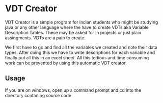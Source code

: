 # VDT Creator

VDT Creator is a simple program for Indian students who might be studying java or any other language where the have to 
create VDTs aka Variable Description Tables. These may be asked for in projects or just plain assingments. VDTs are a pain
to create. 

We first have to go and find all the variables we created and note their data types. After doing this we have to write descriptions 
for each variable and finally put all this in an excel sheet. All this tedious and time consuming work can be prevented by using this 
automatic VDT creator.

## Usage

If you are on windows, open up a command prompt and cd into the directory contaning source code

